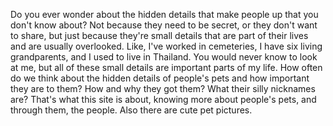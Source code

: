 Do you ever wonder about the hidden details that make people up that you don't know about? Not because they need to be secret, or they don't want to share, but just because they're small details that are part of their lives and are usually overlooked. Like, I've worked in cemeteries, I have six living grandparents, and I used to live in Thailand. You would never know to look at me, but all of these small details are important parts of my life. How often do we think about the hidden details of people's pets and how important they are to them? How and why they got them? What their silly nicknames are? That's what this site is about, knowing more about people's pets, and through them, the people. Also there are cute pet pictures.
